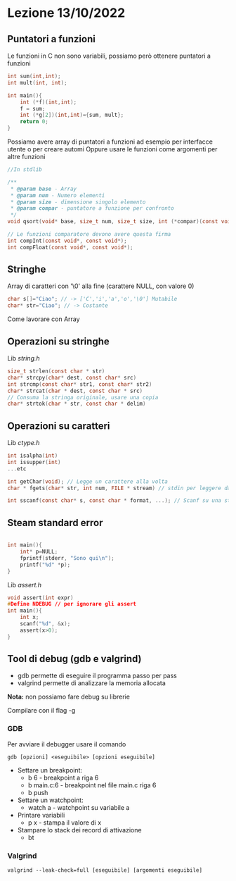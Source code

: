 # Lezione 13/10/2022

## Puntatori a funzioni
Le funzioni in C non sono variabili, possiamo però ottenere puntatori a funzioni
```c
int sum(int,int);
int mult(int, int);

int main(){
    int (*f)(int,int);
    f = sum;
    int (*g[2])(int,int)={sum, mult};
    return 0;
}
```
Possiamo avere array di puntatori a funzioni
ad esempio per interfacce utente o per creare automi
Oppure usare le funzioni come argomenti per altre funzioni
````c
//In stdlib

/**
 * @param base - Array
 * @param num - Numero elementi
 * @param size - dimensione singolo elemento
 * @param compar - puntatore a funzione per confronto
 */
void qsort(void* base, size_t num, size_t size, int (*compar)(const void*, const void*))

// Le funzioni comparatore devono avere questa firma 
int compInt(const void*, const void*);
int compFloat(const void*, const void*);
````

## Stringhe

Array di caratteri con '\0' alla fine (carattere NULL, con valore 0)

````c
char s[]="Ciao"; // -> ['C','i','a','o','\0'] Mutabile
char* str="Ciao"; // -> Costante
````
Come lavorare con Array

## Operazioni su stringhe

Lib *string.h*
```c
size_t strlen(const char * str)
char* strcpy(char* dest, const char* src)
int strcmp(const char* str1, const char* str2)
char* strcat(char * dest, const char * src)
// Consuma la stringa originale, usare una copia
char* strtok(char * str, const char * delim) 
```

## Operazioni su caratteri

Lib *ctype.h*

````c
int isalpha(int)
int issupper(int)
...etc

int getChar(void); // Legge un carattere alla volta
char * fgets(char* str, int num, FILE * stream) // stdin per leggere da stream

int sscanf(const char* s, const char * format, ...); // Scanf su una stringa
````
## Steam standard error

````c

int main(){
    int* p=NULL;
    fprintf(stderr, "Sono qui\n");
    printf("%d" *p);
}
````

Lib *assert.h*

````c
void assert(int expr)
#Define NDEBUG // per ignorare gli assert
int main(){
    int x;
    scanf("%d", &x);
    assert(x>0);
}
````

## Tool di debug (gdb e valgrind)

* gdb permette di eseguire il programma passo per pass
* valgrind permette di analizzare la memoria allocata

**Nota:** non possiamo fare debug su librerie

Compilare con il flag -g
### GDB
Per avviare il debugger usare il comando
````shell
gdb [opzioni] <eseguibile> [opzioni eseguibile]
````

* Settare un breakpoint:
  * b 6 - breakpoint a riga 6
  * b main.c:6 - breakpoint nel file main.c riga 6
  * b push
* Settare un watchpoint:
  * watch a - watchpoint su variabile a
* Printare variabili
  * p x - stampa il valore di x
* Stampare lo stack dei record di attivazione
  * bt
### Valgrind

```shell
valgrind --leak-check=full [eseguibile] [argomenti eseguibile]
```


